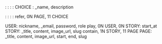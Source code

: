 :
:
:
:
CHOICE : _name, description

:
:
:
:
refer, 0N PAGE, 11 CHOICE

USER: nickname, _email, password, role
  play, 0N USER, 0N STORY: start_at
STORY: _title, content, image_url, slug
    contain, 1N STORY, 11 PAGE
PAGE: _title, content, image_url, start, end, slug